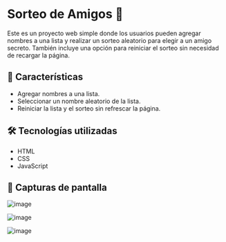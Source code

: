 # Sorteo de Amigos 🎉

Este es un proyecto web simple donde los usuarios pueden agregar nombres a una lista y realizar un sorteo aleatorio para elegir a un amigo secreto. También incluye una opción para reiniciar el sorteo sin necesidad de recargar la página.

## 🚀 Características
- Agregar nombres a una lista.
- Seleccionar un nombre aleatorio de la lista.
- Reiniciar la lista y el sorteo sin refrescar la página.

## 🛠️ Tecnologías utilizadas
- HTML
- CSS
- JavaScript

## 📸 Capturas de pantalla

![image](https://github.com/user-attachments/assets/5a4f1aca-8d06-4a02-af10-53f06680a26a)

![image](https://github.com/user-attachments/assets/f95ac3d8-38ca-454d-85b5-54d22ad09fef)


![image](https://github.com/user-attachments/assets/a5b0c0de-dded-431d-890e-efc31e48f8b2)


